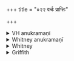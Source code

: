 +++
title = "०२२ वर्चः प्राप्तिः"

+++

<details><summary>VH anukramaṇī</summary>

वर्चः प्राप्तिः।  
१-६ वसिष्ठः। वर्चः, बृहस्पतिः, विश्वे देवाः। अनुष्टुप्, १ विराट् त्रिष्टुप्, ३ पञ्चपदा परानुष्टुप् विराडतिजगती, ४ त्र्यवसाना षट् पदा जगती।
</details>

<details><summary>Whitney anukramaṇī</summary>

[Vasiṣṭha.—varcasyam. bārhaspatyam uta vāiśvadevam. ānuṣṭubham: 1. virāṭ triṣṭubh; 3. 5-p. parānuṣṭub virāḍatijagatī; 4. 3-av. 6-p. jagatī.]
</details>



<details><summary>Whitney</summary>

### Comment
Found also (except vs. 6) in Pāipp. iii. Is reckoned to the varcasya gaṇa (Kāuś. 12. 10, note), and used in a charm for splendor (13. 1), with binding on an amulet of ivory. The comm. quotes the hymn also as employed by the Nakṣ. K. in a mahāśānti called brāhmī, for attainment of brahman-splendor; and by Pariś. iv. 1, in the daily morning consecration of an elephant for a king.


### Translations
Translated: Ludwig, p. 461; Weber, xvii. 282; Griffith, i. 115.
</details>

<details><summary>Griffith</summary>

The taming and training of an elephant for a king to ride on
</details>
